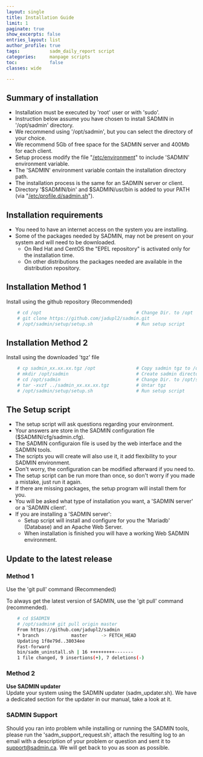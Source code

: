 ```yaml
---
layout: single
title: Installation Guide
limit: 1
paginate: true
show_excerpts: false
entries_layout: list
author_profile: true
tags:           sadm_daily_report script 
categories:     manpage scripts 
toc:            false
classes: wide

---
```



## Summary of installation

- Installation must be executed by 'root' user or with 'sudo'.
- Instruction below assume you have chosen to install SADMIN in '/opt/sadmin' directory.
- We recommend using '/opt/sadmin', but you can select the directory of your choice.
- We recommend 5Gb of free space for the SADMIN server and 400Mb for each client.
- Setup process modify the file "[/etc/environment](/assets/img/files/etc_environment.png)" to include 'SADMIN' environment variable.
- The 'SADMIN' environment variable contain the installation directory path.
- The installation process is the same for an SADMIN server or client.
- Directory '$SADMIN/bin' and $SADMIN/usr/bin is added to your PATH (via "[/etc/profile.d/sadmin.sh](/assets/img/files/etc_profile_d_sadmin_sh.png)"). 

## Installation requirements
- You need to have an internet access on the system you are installing.
- Some of the packages needed by SADMIN, may not be present on your system and will need to be downloaded.
  - On Red Hat and CentOS the "EPEL repository" is activated only for the installation time.
  - On other distributions the packages needed are available in the distribution repository.

 
## Installation Method 1
Install using the github repository (Recommended)
```bash
    # cd /opt                                   # Change Dir. to /opt
    # git clone https://github.com/jadupl2/sadmin.git
    # /opt/sadmin/setup/setup.sh                # Run setup script
```

## Installation Method 2 
Install using the downloaded 'tgz' file   
```bash
    # cp sadmin_xx.xx.xx.tgz /opt               # Copy sadmin tgz to /opt
    # mkdir /opt/sadmin                         # Create sadmin directory
    # cd /opt/sadmin                            # Change Dir. to /opt/sadmin
    # tar -xvzf ../sadmin_xx.xx.xx.tgz          # Untar tgz
    # /opt/sadmin/setup/setup.sh                # Run setup script
```

## The Setup script

- The setup script will ask questions regarding your environment.  
- Your answers are store in the SADMIN configuration file ($SADMIN/cfg/sadmin.cfg).  
- The SADMIN configuraion file is used by the web interface and the SADMIN tools.  
- The scripts you will create will also use it, it add flexibility to your SADMIN environment.  
- Don't worry, the configuration can be modified afterward if you need to.  
- The setup script can be run more than once, so don't worry if you made a mistake, just run it again.  
- If there are missing packages, the setup program will install them for you.  
- You will be asked what type of installation you want, a 'SADMIN server' or a 'SADMIN client'.  
- If you are installing a 'SADMIN server':  
    - Setup script will install and configure for you the 'Mariadb' (Database) and an Apache Web Server.  
    - When installation is finished you will have a working Web SADMIN environment.  


## Update to the latest release

### Method 1
Use the 'git pull' command (Recommended)

To always get the latest version of SADMIN, use the 'git pull' command (recommended).
```bash
    # cd $SADMIN
    # /opt/sadmin# git pull origin master
    From https://github.com/jadupl2/sadmin
    * branch            master     -> FETCH_HEAD
    Updating 1f8e79d..38034ee
    Fast-forward
    bin/sadm_uninstall.sh | 16 +++++++++-------
    1 file changed, 9 insertions(+), 7 deletions(-)
```

### Method 2
**Use SADMIN updater**  
Update your system using the SADMIN updater (sadm_updater.sh).
We have a dedicated section for the updater in our manual, take a look at it.

### SADMIN Support
Should you ran into problem while installing or running the SADMIN tools, please run the 
'sadm_support_request.sh', attach the resulting log to an email with a description of your 
problem or question and sent it to support@sadmin.ca. We will get back to you as soon as possible.  
